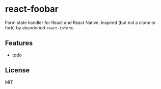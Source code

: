 # react-foobar

Form state handler for React and React Native. Inspired (but not a clone or fork) by abandoned `react-inform`.

## Features

- todo

## License

MIT
